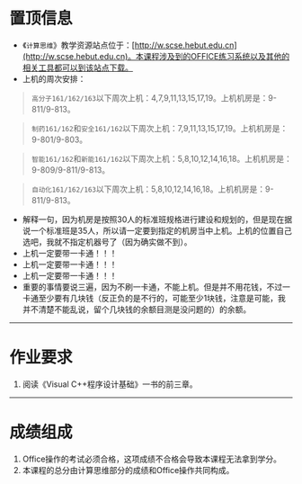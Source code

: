 # 置顶信息  

- 《`计算思维`》教学资源站点位于：[http://w.scse.hebut.edu.cn](http://w.scse.hebut.edu.cn)。本课程涉及到的OFFICE练习系统以及其他的相关工具都可以到该站点下载。  
- 上机的周次安排：  

> `高分子161/162/163`以下周次上机：4,7,9,11,13,15,17,19。上机机房是：9-811/9-813。  

> `制药161/162`和`安全161/162`以下周次上机：7,9,11,13,15,17,19。上机机房是：9-801/9-803。  

> `智能161/162`和`新能161/162`以下周次上机：5,8,10,12,14,16,18。上机机房是：9-809/9-811/9-813。  

> `自动化161/162/163`以下周次上机：5,8,10,12,14,16,18。上机机房是：9-811/9-813。  

- 解释一句，因为机房是按照30人的标准班规格进行建设和规划的，但是现在据说一个标准班是35人，所以请一定要到指定的机房当中上机。上机的位置自己选吧，我就不指定机器号了（因为确实做不到）。  
- 上机一定要带一卡通！！！  
- 上机一定要带一卡通！！！  
- 上机一定要带一卡通！！！  
- 重要的事情要说三遍，因为不刷一卡通，不能上机。但是并不用花钱，不过一卡通至少要有几块钱（反正负的是不行的，可能至少1块钱，注意是可能，我并不清楚不能乱说，留个几块钱的余额目测是没问题的）的余额。

----
# 作业要求  
1. 阅读《Visual C++程序设计基础》一书的前三章。  

----
# 成绩组成   
1. Office操作的考试必须合格，这项成绩不合格会导致本课程无法拿到学分。  
2. 本课程的总分由计算思维部分的成绩和Office操作共同构成。

